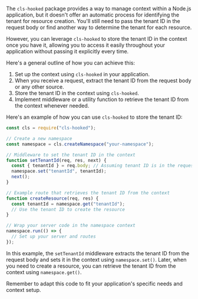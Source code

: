 The `cls-hooked` package provides a way to manage context within a Node.js application, but it doesn't offer an automatic process for identifying the tenant for resource creation. You'll still need to pass the tenant ID in the request body or find another way to determine the tenant for each resource.

However, you can leverage `cls-hooked` to store the tenant ID in the context once you have it, allowing you to access it easily throughout your application without passing it explicitly every time.

Here's a general outline of how you can achieve this:

1. Set up the context using `cls-hooked` in your application.
2. When you receive a request, extract the tenant ID from the request body or any other source.
3. Store the tenant ID in the context using `cls-hooked`.
4. Implement middleware or a utility function to retrieve the tenant ID from the context whenever needed.

Here's an example of how you can use `cls-hooked` to store the tenant ID:

```javascript
const cls = require("cls-hooked");

// Create a new namespace
const namespace = cls.createNamespace("your-namespace");

// Middleware to set the tenant ID in the context
function setTenantId(req, res, next) {
  const { tenantId } = req.body; // Assuming tenant ID is in the request body
  namespace.set("tenantId", tenantId);
  next();
}

// Example route that retrieves the tenant ID from the context
function createResource(req, res) {
  const tenantId = namespace.get("tenantId");
  // Use the tenant ID to create the resource
}

// Wrap your server code in the namespace context
namespace.run(() => {
  // Set up your server and routes
});
```

In this example, the `setTenantId` middleware extracts the tenant ID from the request body and sets it in the context using `namespace.set()`. Later, when you need to create a resource, you can retrieve the tenant ID from the context using `namespace.get()`.

Remember to adapt this code to fit your application's specific needs and context setup.
